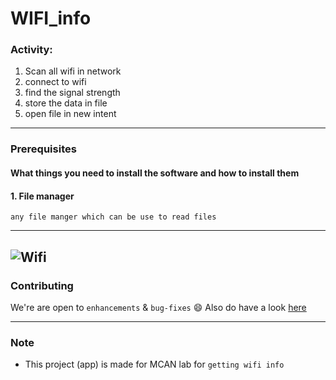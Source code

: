 # WIFI_info

### Activity:
1. Scan all wifi in network
2. connect to wifi
3. find the signal strength
4. store the data in file
5. open file in new intent
------------------------------------------
### Prerequisites

#### What things you need to install the software and how to install them

#### 1. File manager

    any file manger which can be use to read files
    
------------------------------------------
![Wifi](https://github.com/sangramdesai123/wifi/blob/master/1.JPG)
------------------------------------------

### Contributing

 We're are open to `enhancements` & `bug-fixes` :smile: Also do have a look [here](./CONTRIBUTING.md)
 
------------------------------------------
### Note

- This project (app) is made for MCAN lab for `getting wifi info`
